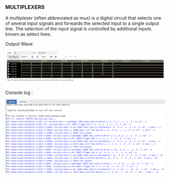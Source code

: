 ### MULTIPLEXERS

A multiplexer (often abbreviated as mux) is a digital circuit that selects one of several input signals and forwards the selected input to a single output line. The selection of the input signal is controlled by additional inputs known as select lines.


 Output Wave:

 ![output wave](./output_wave.png)

 Console log :

  ![Log](./log.png)
